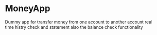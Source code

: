 # MoneyApp
Dummy app for transfer money from one account to another account real time histry check and statement also the balance check functionality
